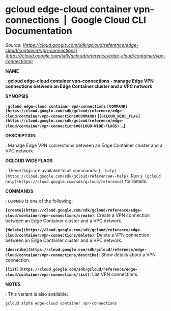 # gcloud edge-cloud container vpn-connections  |  Google Cloud CLI Documentation

*Source: [https://cloud.google.com/sdk/gcloud/reference/edge-cloud/container/vpn-connections](https://cloud.google.com/sdk/gcloud/reference/edge-cloud/container/vpn-connections)*

**NAME**

: **gcloud edge-cloud container vpn-connections - manage Edge VPN connections between an Edge Container cluster and a VPC network**

**SYNOPSIS**

: **`gcloud edge-cloud container vpn-connections` `[COMMAND](https://cloud.google.com/sdk/gcloud/reference/edge-cloud/container/vpn-connections#COMMAND)` [`[GCLOUD_WIDE_FLAG](https://cloud.google.com/sdk/gcloud/reference/edge-cloud/container/vpn-connections#GCLOUD-WIDE-FLAGS) …`]**

**DESCRIPTION**

: Manage Edge VPN connections between an Edge Container cluster and a VPC network.

**GCLOUD WIDE FLAGS**

: These flags are available to all commands: `[--help](https://cloud.google.com/sdk/gcloud/reference#--help)`.
Run `$ [gcloud help](https://cloud.google.com/sdk/gcloud/reference)` for details.

**COMMANDS**

: ``COMMAND`` is one of the following:

**`[create](https://cloud.google.com/sdk/gcloud/reference/edge-cloud/container/vpn-connections/create)`**:
Create a VPN connection between an Edge Container cluster and a VPC network.

**`[delete](https://cloud.google.com/sdk/gcloud/reference/edge-cloud/container/vpn-connections/delete)`**:
Delete a VPN connection between an Edge Container cluster and a VPC network.

**`[describe](https://cloud.google.com/sdk/gcloud/reference/edge-cloud/container/vpn-connections/describe)`**:
Show details about a VPN connection.

**`[list](https://cloud.google.com/sdk/gcloud/reference/edge-cloud/container/vpn-connections/list)`**:
List VPN connections.

**NOTES**

: This variant is also available:

```
gcloud alpha edge-cloud container vpn-connections
```